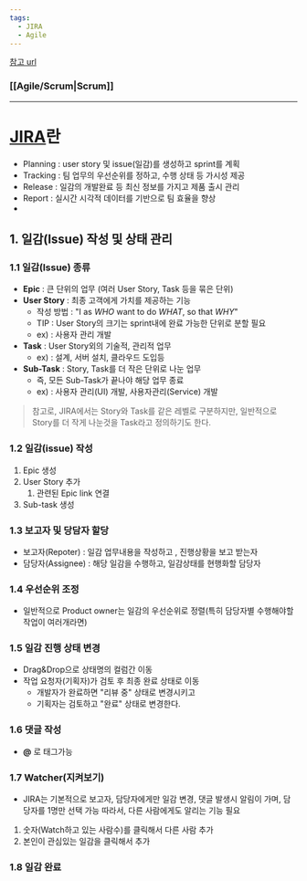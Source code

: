 ```yaml
---
tags:
  - JIRA
  - Agile
---
```

[참고 url](https://medium.com/hgmin/devops-jira%EB%A5%BC-%ED%99%9C%EC%9A%A9%ED%95%9C-%ED%98%91%EC%97%85-4f4049a36a56)
### [[Agile/Scrum|Scrum]]
---
# [JIRA]([https://www.atlassian.com/ko/software/jira](https://www.atlassian.com/ko/software/jira))란
- Planning : user story 및 issue(일감)를 생성하고 sprint를 계획
- Tracking : 팀 업무의 우선순위를 정하고, 수행 상태 등 가시성 제공
- Release : 일감의 개발완료 등 최신 정보를 가지고 제품 출시 관리
- Report : 실시간 시각적 데이터를 기반으로 팀 효율을 향상
- 

## 1. 일감(Issue) 작성 및 상태 관리
### 1.1 일감(Issue) 종류
- **Epic** : 큰 단위의 업무 (여러 User Story, Task 등을 묶은 단위)
- **User Story** : 최종 고객에게 가치를 제공하는 기능
	- 작성 방법 : "I as *WHO* want to do *WHAT*, so that *WHY*"
	- TIP : User Story의 크기는 sprint내에 완료 가능한 단위로 분할 필요
	- ex) : 사용자 관리 개발
- **Task** : User Story외의 기술적, 관리적 업무
	- ex) : 설계, 서버 설치, 클라우드 도입등
- **Sub-Task** : Story, Task를 더 작은 단위로 나눈 업무
	- 즉, 모든 Sub-Task가 끝나야 해당 업무 종료
	- ex) : 사용자 관리(UI) 개발, 사용자관리(Service) 개발
>참고로, JIRA에서는 Story와 Task를 같은 레벨로 구분하지만, 일반적으로 Story를 더 작게 나눈것을 Task라고 정의하기도 한다.

### 1.2 일감(issue) 작성
1. Epic 생성
2. User Story 추가
	1. 관련된 Epic link 연결
3. Sub-task 생성

### 1.3 보고자 및 당담자 할당
- 보고자(Repoter) : 일감 업무내용을 작성하고 , 진행상황을 보고 받는자
- 담당자(Assignee) : 해당 일감을 수행하고, 일감상태를 현행화할 담당자
### 1.4 우선순위 조정
- 일반적으로 Product owner는 일감의 우선순위로 정렬(특히 담당자별 수행해야할 작업이 여러개라면)
### 1.5 일감 진행 상태 변경
- Drag&Drop으로 상태명의 컬럼간 이동
- 작업 요청자(기획자)가 검토 후 최종 완료 상태로 이동
	- 개발자가 완료하면 "리뷰 중" 상태로 변경시키고
	- 기획자는 검토하고 "완료" 상태로 변경한다.
### 1.6 댓글 작성
- **@** 로 태그가능
### 1.7 Watcher(지켜보기)
- JIRA는 기본적으로 보고자, 담당자에게만 일감 변경, 댓글 발생시 알림이 가며, 담당자를 1명만 선택 가능 따라서, 다른 사람에게도 알리는 기능 필요
1. 숫자(Watch하고 있는 사람수)를 클릭해서 다른 사람 추가
2. 본인이 관심있는 일감을 클릭해서 추가
### 1.8 일감 완료

